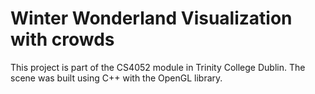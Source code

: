 # Winter Wonderland Visualization with crowds

This project is part of the CS4052 module in Trinity College Dublin. The scene was built using C++ with the OpenGL library.
